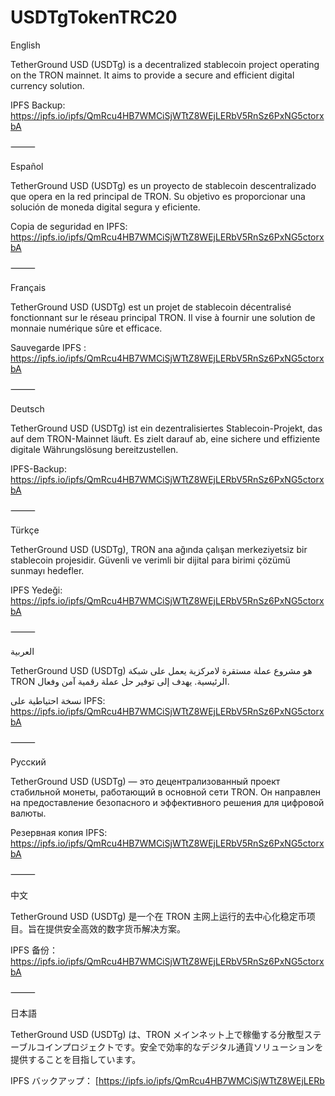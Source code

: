 # USDTgTokenTRC20

English

TetherGround USD (USDTg) is a decentralized stablecoin project operating on the TRON mainnet. It aims to provide a secure and efficient digital currency solution.

IPFS Backup:
https://ipfs.io/ipfs/QmRcu4HB7WMCiSjWTtZ8WEjLERbV5RnSz6PxNG5ctorxbA

⸻

Español

TetherGround USD (USDTg) es un proyecto de stablecoin descentralizado que opera en la red principal de TRON. Su objetivo es proporcionar una solución de moneda digital segura y eficiente.

Copia de seguridad en IPFS:
https://ipfs.io/ipfs/QmRcu4HB7WMCiSjWTtZ8WEjLERbV5RnSz6PxNG5ctorxbA

⸻

Français

TetherGround USD (USDTg) est un projet de stablecoin décentralisé fonctionnant sur le réseau principal TRON. Il vise à fournir une solution de monnaie numérique sûre et efficace.

Sauvegarde IPFS :
https://ipfs.io/ipfs/QmRcu4HB7WMCiSjWTtZ8WEjLERbV5RnSz6PxNG5ctorxbA

⸻

Deutsch

TetherGround USD (USDTg) ist ein dezentralisiertes Stablecoin-Projekt, das auf dem TRON-Mainnet läuft. Es zielt darauf ab, eine sichere und effiziente digitale Währungslösung bereitzustellen.

IPFS-Backup:
https://ipfs.io/ipfs/QmRcu4HB7WMCiSjWTtZ8WEjLERbV5RnSz6PxNG5ctorxbA

⸻

Türkçe

TetherGround USD (USDTg), TRON ana ağında çalışan merkeziyetsiz bir stablecoin projesidir. Güvenli ve verimli bir dijital para birimi çözümü sunmayı hedefler.

IPFS Yedeği:
https://ipfs.io/ipfs/QmRcu4HB7WMCiSjWTtZ8WEjLERbV5RnSz6PxNG5ctorxbA

⸻

العربية

TetherGround USD (USDTg) هو مشروع عملة مستقرة لامركزية يعمل على شبكة TRON الرئيسية. يهدف إلى توفير حل عملة رقمية آمن وفعال.

نسخة احتياطية على IPFS:
https://ipfs.io/ipfs/QmRcu4HB7WMCiSjWTtZ8WEjLERbV5RnSz6PxNG5ctorxbA

⸻

Русский

TetherGround USD (USDTg) — это децентрализованный проект стабильной монеты, работающий в основной сети TRON. Он направлен на предоставление безопасного и эффективного решения для цифровой валюты.

Резервная копия IPFS:
https://ipfs.io/ipfs/QmRcu4HB7WMCiSjWTtZ8WEjLERbV5RnSz6PxNG5ctorxbA

⸻

中文

TetherGround USD (USDTg) 是一个在 TRON 主网上运行的去中心化稳定币项目。旨在提供安全高效的数字货币解决方案。

IPFS 备份：
https://ipfs.io/ipfs/QmRcu4HB7WMCiSjWTtZ8WEjLERbV5RnSz6PxNG5ctorxbA

⸻

日本語

TetherGround USD (USDTg) は、TRON メインネット上で稼働する分散型ステーブルコインプロジェクトです。安全で効率的なデジタル通貨ソリューションを提供することを目指しています。

IPFS バックアップ：
[https://ipfs.io/ipfs/QmRcu4HB7WMCiSjWTtZ8WEjLERb